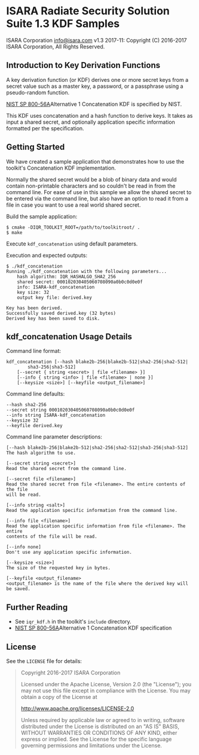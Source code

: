 # ISARA Radiate Security Solution Suite 1.3 KDF Samples
ISARA Corporation <info@isara.com>
v1.3 2017-11: Copyright (C) 2016-2017 ISARA Corporation, All Rights Reserved.

## Introduction to Key Derivation Functions

A key derivation function (or KDF) derives one or more secret keys from a
secret value such as a master key, a password, or a passphrase using a
pseudo-random function.

[NIST SP 800-56A](http://dx.doi.org/10.6028/NIST.SP.800-56Ar2)Alternative 1
Concatenation KDF is specified by NIST.

This KDF uses concatenation and a hash function to derive keys. It takes as
input a shared secret, and optionally application specific information
formatted per the specification.

## Getting Started

We have created a sample application that demonstrates how to use the
toolkit's Concatenation KDF implementation.

Normally the shared secret would be a blob of binary data and would contain
non-printable characters and so couldn't be read in from the command line.
For ease of use in this sample we allow the shared secret to be entered via
the command line, but also have an option to read it from a file in case you
want to use a real world shared secret.

Build the sample application:

```
$ cmake -DIQR_TOOLKIT_ROOT=/path/to/toolkitroot/ .
$ make
```

Execute `kdf_concatenation` using default parameters.

Execution and expected outputs:

```
$ ./kdf_concatenation
Running ./kdf_concatenation with the following parameters...
    hash algorithm: IQR_HASHALGO_SHA2_256
    shared secret: 000102030405060708090a0b0c0d0e0f
    info: ISARA-kdf_concatenation
    key size: 32
    output key file: derived.key

Key has been derived.
Successfully saved derived.key (32 bytes)
Derived key has been saved to disk.
```

## kdf_concatenation Usage Details

Command line format:

```
kdf_concatenation [--hash blake2b-256|blake2b-512|sha2-256|sha2-512|
        sha3-256|sha3-512]
    [--secret { string <secret> | file <filename> }]
    [--info { string <info> | file <filename> | none }]
    [--keysize <size>] [--keyfile <output_filename>]
```

Command line defaults:

```
--hash sha2-256
--secret string 000102030405060708090a0b0c0d0e0f
--info string ISARA-kdf_concatenation
--keysize 32
--keyfile derived.key
```

Command line parameter descriptions:

```
[--hash blake2b-256|blake2b-512|sha2-256|sha2-512|sha3-256|sha3-512]
The hash algorithm to use.

[--secret string <secret>]
Read the shared secret from the command line.

[--secret file <filename>]
Read the shared secret from file <filename>. The entire contents of the file
will be read.

[--info string <salt>]
Read the application specific information from the command line.

[--info file <filename>]
Read the application specific information from file <filename>. The entire
contents of the file will be read.

[--info none]
Don't use any application specific information.

[--keysize <size>]
The size of the requested key in bytes.

[--keyfile <output_filename>
<output_filename> is the name of the file where the derived key will be saved.
```

## Further Reading

* See `iqr_kdf.h` in the toolkit's `include` directory.
* [NIST SP 800-56A](http://dx.doi.org/10.6028/NIST.SP.800-56Ar2)Alternative 1
  Concatenation KDF specification

## License

See the `LICENSE` file for details:

> Copyright 2016-2017 ISARA Corporation
> 
> Licensed under the Apache License, Version 2.0 (the "License");
> you may not use this file except in compliance with the License.
> You may obtain a copy of the License at
> 
> http://www.apache.org/licenses/LICENSE-2.0
> 
> Unless required by applicable law or agreed to in writing, software
> distributed under the License is distributed on an "AS IS" BASIS,
> WITHOUT WARRANTIES OR CONDITIONS OF ANY KIND, either express or implied.
> See the License for the specific language governing permissions and
> limitations under the License.
